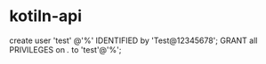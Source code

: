 # kotiln-api


create user 'test' @'%' IDENTIFIED by 'Test@12345678';
GRANT all PRIVILEGES on *.* to 'test'@'%';



